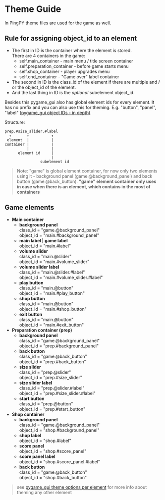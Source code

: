 Theme Guide
===========
In PingPY theme files are used for the game as well.

Rule for assigning object_id to an element
------------------------------------------
- The first in ID is the container where the element is stored.  
There are 4 containers in the game:
    - self.main_container - main menu / title screen container
    - self.preparation_container - before game starts menu
    - self.shop_container - player upgrades menu
    - self.end_container - "Game over" label container
- The second in ID is the class_id of the element if there are multiple and / or the object_id of the element.
- And the last thing in ID is the *optional* subelement object_id.

Besides this pygame_gui also has global element ids for every element. It has no prefix and you can also use this for theming. E.g. "button", "panel", "label" ([pygame_gui object IDs - in depth](https://pygame-gui.readthedocs.io/en/latest/theme_guide.html#object-ids-in-depth)).

Structure:
```
prep.#size_slider.#label
  ↑       ↑          ↑
 element  |          |
container |          |
          |          |
      element id     |
                     |
                subelement id
```

> Note: "game" is global element container, for now only two elements using it - background panel (game.@background_panel) and back button (game.@back_button). **"game" element container only uses in case when there is an element, which contains in the most of containers**

Game elements
-------------
- **Main container**
    - **background panel**  
    class_id = "game.@background_panel"  
    object_id = "main.#background_panel"
    - **main label | game label**  
    object_id = "main.#label"
    - **volume slider**  
    class_id = "main.@slider"  
    object_id = "main.#volume_slider"
    - **volume slider label**  
    class_id = "main.@slider.#label"  
    object_id = "main.#volume_slider.#label"
    - **play button**  
    class_id = "main.@button"  
    object_id = "main.#play_button"
    - **shop button**  
    class_id = "main.@button"  
    object_id = "main.#shop_button"
    - **exit button**  
    class_id = "main.@button"  
    object_id = "main.#exit_button"
- **Preparation container (prep)**
    - **background panel**  
    class_id = "game.@background_panel"  
    object_id = "prep.#background_panel"
    - **back button**  
    class_id = "game.@back_button"  
    object_id = "prep.#back_button"
    - **size slider**  
    class_id = "prep.@slider"  
    object_id = "prep.#size_slider"
    - **size slider label**  
    class_id = "prep.@slider.#label"  
    object_id = "prep.#size_slider.#label"
    - **start button**  
    class_id = "prep.@button"  
    object_id = "prep.#start_button"
- **Shop container**
    - **background panel**  
    class_id = "game.@background_panel"  
    object_id = "shop.#background_panel"
    - **shop label**  
    object_id = "shop.#label"
    - **score panel**  
    object_id = "shop.#score_panel"
    - **score panel label**  
    object_id = "shop.#score_panel.#label"
    - **back button**  
    class_id = "game.@back_button"  
    object_id = "shop.#back_button"


> see [pygame_gui theme options per element](https://pygame-gui.readthedocs.io/en/latest/theme_guide.html#theme-options-per-element) for more info about theming any other element